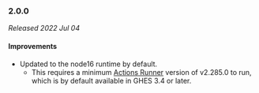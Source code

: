 ### 2.0.0

_Released 2022 Jul 04_

#### Improvements

- Updated to the node16 runtime by default.
  - This requires a minimum [Actions Runner](https://github.com/actions/runner/releases/tag/v2.285.0)
    version of v2.285.0 to run, which is by default available in GHES 3.4 or later.